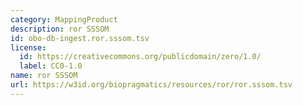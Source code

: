 ```yaml
---
category: MappingProduct
description: ror SSSOM
id: obo-db-ingest.ror.sssom.tsv
license:
  id: https://creativecommons.org/publicdomain/zero/1.0/
  label: CC0-1.0
name: ror SSSOM
url: https://w3id.org/biopragmatics/resources/ror/ror.sssom.tsv
---
```

